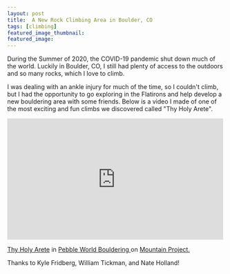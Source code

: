 ```yaml
---
layout: post
title:  A New Rock Climbing Area in Boulder, CO
tags: [climbing]
featured_image_thumbnail:
featured_image: 
---
```

During the Summer of 2020, the COVID-19 pandemic shut down much of the world. Luckily in Boulder, CO, I still had plenty of access to the outdoors and so many rocks, which I love to climb.

I was dealing with an ankle injury for much of the time, so I couldn't climb, but I had the opportunity to go exploring in the Flatirons and help develop a new bouldering area with some friends. Below is a video I made of one of the most exciting and fun climbs we discovered called "Thy Holy Arete".

<iframe src="https://www.youtube.com/watch?v=IvxekpPWXVQ" width="500" height="281" frameborder="0" webkitallowfullscreen mozallowfullscreen allowfullscreen></iframe> 

<p><a href="https://www.mountainproject.com/route/119683496/thy-holy-arete">Thy Holy Arete</a> in <a href="https://www.mountainproject.com/area/119675758/pebble-world"> Pebble World Bouldering </a> on <a href="https://www.mountainproject.com/"> Mountain Project.</a> </p>

Thanks to Kyle Fridberg, William Tickman, and Nate Holland!